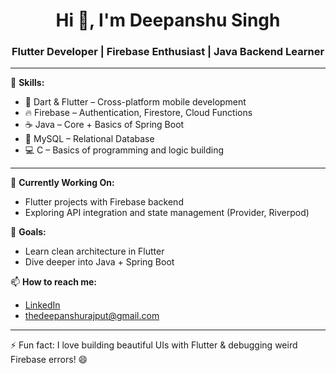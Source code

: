 <h1 align="center">Hi 👋, I'm Deepanshu Singh</h1>
<h3 align="center">Flutter Developer | Firebase Enthusiast | Java Backend Learner</h3>

---

🌱 **Skills:**

- 💙 Dart & Flutter – Cross-platform mobile development  
- 🔥 Firebase – Authentication, Firestore, Cloud Functions  
- ☕ Java – Core + Basics of Spring Boot  
- 🐚 MySQL – Relational Database  
- 💻 C – Basics of programming and logic building

---

🔭 **Currently Working On:**
- Flutter projects with Firebase backend
- Exploring API integration and state management (Provider, Riverpod)

🎯 **Goals:**
- Learn clean architecture in Flutter
- Dive deeper into Java + Spring Boot

📫 **How to reach me:**
- [LinkedIn](https://www.linkedin.com/in/thedeepanshurajput)
- thedeepanshurajput@gmail.com

---


⚡ Fun fact: I love building beautiful UIs with Flutter & debugging weird Firebase errors! 😄
